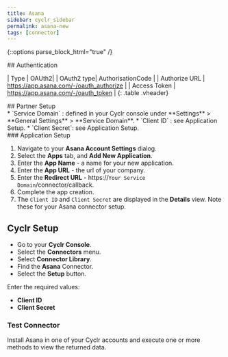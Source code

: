 ```yaml
---
title: Asana
sidebar: cyclr_sidebar
permalink: asana-new
tags: [connector]
---
```

{::options parse_block_html="true" /}

<section class="authentication">
## Authentication

| Type      | OAUth2|
| OAuth2 type| AuthorisationCode |
| Authorize URL | https://app.asana.com/-/oauth_authorize |
| Access Token | https://app.asana.com/-/oauth_token |
{: .table .vheader}
</section>

<section class="required">
## Partner Setup

<div class="section-content">
* `Service Domain` : defined in your Cyclr console under **Settings** > **General Settings** > **Service Domain**.
* `Client ID` : see Application Setup.
* `Client Secret`: see Application Setup.
</div>
</section>
### Application Setup

1. Navigate to your **Asana Account Settings** dialog.
2. Select the **Apps** tab, and **Add New Application**.
3. Enter the **App Name**  - a name for your new application.
4. Enter the **App URL** - the url of your company.
5. Enter the **Redirect URL** - https://``Your Service Domain``/connector/callback.
6. Complete the app creation.
7. The  `Client ID` and `Client Secret` are displayed in the **Details** view. Note these for your Asana connector setup.

## Cyclr Setup

*   Go to your **Cyclr Console**.
*   Select the **Connectors** menu.
*   Select **Connector Library**.
*   Find the **Asana** Connector.
*   Select the **Setup** button.

Enter the required values:

* **Client ID**
* **Client Secret**

### Test Connector

Install Asana in one of your Cyclr accounts and execute one or more methods to view the returned data.
